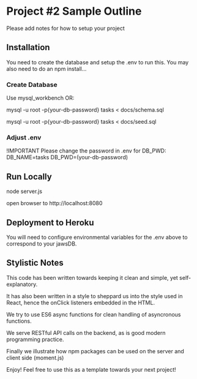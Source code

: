 # Project #2 Sample Outline
Please add notes for how to setup your project

## Installation
You need to create the database and setup the .env to run this. 
You may also need to do an npm install...

### Create Database
Use mysql_workbench OR:

mysql -u root -p{your-db-password} tasks < docs/schema.sql

mysql -u root -p{your-db-password} tasks < docs/seed.sql

### Adjust .env
!IMPORTANT Please change the password in .env for DB_PWD:
DB_NAME=tasks
DB_PWD=(your-db-password)

## Run Locally
node server.js

open browser to http://localhost:8080

## Deployment to Heroku
You will need to configure environmental variables for the .env above to correspond to your 
jawsDB.

## Stylistic Notes
This code has been written towards keeping it clean and simple, yet self-explanatory.

It has also been written in a style to sheppard us into the style used in React, 
hence the onClick listeners embedded in the HTML.

We try to use ES6 async functions for clean handling of asyncronous functions.

We serve RESTful API calls on the backend, as is good modern programming practice.

Finally we illustrate how npm packages can be used on the server and client side (moment.js)

Enjoy! Feel free to use this as a template towards your next project!
